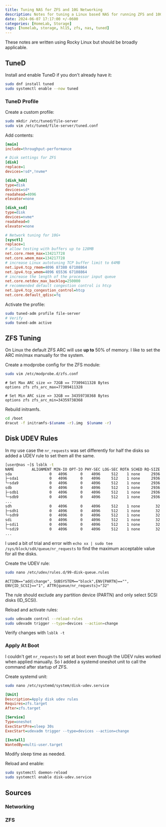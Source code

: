```yaml
---
title: Tuning NAS for ZFS and 10G Networking
description: Notes for tuning a Linux based NAS for running ZFS and 10G networking.
date: 2024-06-07 17:17:00 +/-0600
categories: [HomeLab, Storage]
tags: [homelab, storage, hl15, zfs, nas, tuned]
---
```


These notes are written using Rocky Linux but should be broadly applicable.

## TuneD

Install and enable TuneD if you don't already have it:

```bash
sudo dnf install tuned
sudo systemctl enable --now tuned
```

### TuneD Profile

Create a custom profile:

```bash
sudo mkdir /etc/tuned/file-server
sudo vim /etc/tuned/file-server/tuned.conf
```

Add contents:

```ini
[main]
include=throughput-performance

# Disk settings for ZFS
[disk]
replace=1
devices=!sd*,!nvme*

[disk_hdd]
type=disk
devices=sd*
readahead=4096
elevator=none

[disk_ssd]
type=disk
devices=nvme*
readahead=0
elevator=none

# Network tuning for 10G+
[sysctl]
replace=1
# allow testing with buffers up to 128MB
net.core.rmem_max=134217728
net.core.wmem_max=134217728
# increase Linux autotuning TCP buffer limit to 64MB
net.ipv4.tcp_rmem=4096 87380 67108864
net.ipv4.tcp_wmem=4096 65536 67108864
# increase the length of the processor input queue
net.core.netdev_max_backlog=250000
# recommended default congestion control is htcp
net.ipv4.tcp_congestion_control=htcp
net.core.default_qdisc=fq
```

Activate the profile:

```bash
sudo tuned-adm profile file-server
# Verify
sudo tuned-adm active
```

## ZFS Tuning

On Linux the default ZFS ARC will use **up to** 50% of memory. I like to set the ARC min/max manually for the system.

Create a modprobe config for the ZFS module:

```bash
sudo vim /etc/modprobe.d/zfs.conf
```

```text
# Set Max ARC size => 72GB == 77309411328 Bytes
options zfs zfs_arc_max=77309411328

# Set Min ARC size => 32GB == 34359738368 Bytes
options zfs zfs_arc_min=34359738368
```

Rebuild initramfs.

```bash
cd /boot
dracut -f initramfs-$(uname -r).img  $(uname -r)
```

## Disk UDEV Rules

In my use case the `nr_requests` was set differently for half the disks so added a UDEV rule to set them all the same.

```bash
[user@nas ~]$ lsblk -t
NAME        ALIGNMENT MIN-IO OPT-IO PHY-SEC LOG-SEC ROTA SCHED RQ-SIZE   RA WSAME
sda                 0   4096      0    4096     512    1 none     2936 4096    0B
├─sda1              0   4096      0    4096     512    1 none     2936 4096    0B
└─sda9              0   4096      0    4096     512    1 none     2936 4096    0B
sdb                 0   4096      0    4096     512    1 none     2936 4096    0B
├─sdb1              0   4096      0    4096     512    1 none     2936 4096    0B
└─sdb9              0   4096      0    4096     512    1 none     2936 4096    0B
...
sdh                 0   4096      0    4096     512    1 none       32 4096    0B
├─sdh1              0   4096      0    4096     512    1 none       32 4096    0B
└─sdh9              0   4096      0    4096     512    1 none       32 4096    0B
sdi                 0   4096      0    4096     512    1 none       32 4096    0B
├─sdi1              0   4096      0    4096     512    1 none       32 4096    0B
└─sdi9              0   4096      0    4096     512    1 none       32 4096    0B
...
```

I used a bit of trial and error with `echo xx | sudo tee /sys/block/sdX/queue/nr_requests` to find the maximum acceptable value for all the disks.

Create the UDEV rule:

```bash
sudo nano /etc/udev/rules.d/99-disk-queue.rules
```

```text
ACTION=="add|change", SUBSYSTEM=="block",ENV{PARTN}=="", ENV{ID_SCSI}=="1", ATTR{queue/nr_requests}="32"
```

The rule should exclude any partition device (PARTN) and only select SCSI disks (ID_SCSI).

Reload and activate rules:

```bash
sudo udevadm control --reload-rules
sudo udevadm trigger --type=devices --action=change
```

Verify changes with `lsblk -t`

### Apply At Boot

I couldn't get `nr_requests` to set at boot even though the UDEV rules worked when applied manually. So I added a systemd oneshot unit to call the command after startup of ZFS.

Create systemd unit:

```bash
sudo nano /etc/systemd/system/disk-udev.service
```

```ini
[Unit]
Description=Apply disk udev rules
Requires=zfs.target
After=zfs.target

[Service]
Type=oneshot
ExecStartPre=sleep 30s
ExecStart=udevadm trigger --type=devices --action=change

[Install]
WantedBy=multi-user.target
```

Modify sleep time as needed.

Reload and enable:

```bash
sudo systemctl daemon-reload
sudo systemctl enable disk-udev.service
```

## Sources

### Networking

[](https://fasterdata.es.net/host-tuning/linux/)
[](https://darksideclouds.wordpress.com/2016/10/10/tuning-10gb-nics-highway-to-hell/)
[](https://www.kernel.org/doc/ols/2009/ols2009-pages-169-184.pdf)
[](https://cromwell-intl.com/open-source/performance-tuning/ethernet.html)

### ZFS

[](https://openzfs.readthedocs.io/en/latest/performance-tuning.html#whole-disks-vs-partitions)
[](https://openzfs.github.io/openzfs-docs/Performance%20and%20Tuning/Workload%20Tuning.html#whole-disks-versus-partitions)
[](https://openzfs.github.io/openzfs-docs/Performance%20and%20Tuning/Module%20Parameters.html#zfs-arc-max)